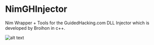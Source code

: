 # NimGHInjector
Nim Wrapper + Tools for the GuidedHacking.com DLL Injector which is developed by Broihon in c++.

![alt text](https://s7.gifyu.com/images/GAPwseM3PZ.gif)